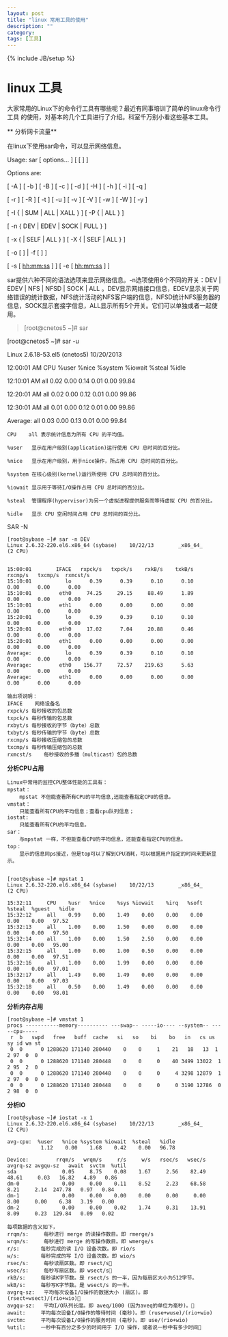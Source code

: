 ```yaml
---
layout: post
title: "linux 常用工具的使用"
description: ""
category: 
tags: [工具]
---
```

{% include JB/setup %}

linux 工具
=====================
大家常用的Linux下的命令行工具有哪些呢？最近有同事培训了简单的linux命令行工具
的使用，对基本的几个工具进行了介绍。科室千万别小看这些基本工具。

** 分析网卡流量**

在linux下使用sar命令，可以显示网络信息。

Usage: sar [ options... ] [ <interval> [ <count> ] ]

Options are:

[ -A ] [ -b ] [ -B ] [ -c ] [ -d ] [ -H ] [ -h ] [ -i <interval> ] [ -q ]

[ -r ] [ -R ] [ -t ] [ -u ] [ -v ] [ -V ] [ -w ] [ -W ] [ -y ]

[ -I { <irq> | SUM | ALL | XALL } ] [ -P { <cpu> | ALL } ]

[ -n { DEV | EDEV | SOCK | FULL } ]

[ -x { <pid> | SELF | ALL } ] [ -X { <pid> | SELF | ALL } ]

[ -o [ <filename> ] | -f [ <filename> ] ]

[ -s [ <hh:mm:ss> ] ] [ -e [ <hh:mm:ss> ] ]


sar提供六种不同的语法选项来显示网络信息。-n选项使用6个不同的开关：DEV | EDEV | NFS | NFSD | SOCK | ALL 。DEV显示网络接口信息，EDEV显示关于网络错误的统计数据，NFS统计活动的NFS客户端的信息，NFSD统计NFS服务器的信息，SOCK显示套接字信息，ALL显示所有5个开关。它们可以单独或者一起使用。


>[root@cnetos5 ~]# sar
>
[root@cnetos5 ~]# sar -u
>
Linux 2.6.18-53.el5 (cnetos5)   10/20/2013
>
12:00:01 AM       CPU     %user     %nice   %system   %iowait    %steal     %idle
>
12:10:01 AM       all      0.02      0.00      0.14      0.01      0.00     99.84
>
12:20:01 AM       all      0.02      0.00      0.12      0.01      0.00     99.86
>
12:30:01 AM       all      0.01      0.00      0.12      0.01      0.00     99.86
>
Average:          all      0.03      0.00      0.13      0.01      0.00     99.84

    CPU    all 表示统计信息为所有 CPU 的平均值。

    %user	显示在用户级别(application)运行使用 CPU 总时间的百分比。

    %nice	显示在用户级别，用于nice操作，所占用 CPU 总时间的百分比。

    %system	在核心级别(kernel)运行所使用 CPU 总时间的百分比。

    %iowait	显示用于等待I/O操作占用 CPU 总时间的百分比。

    %steal	管理程序(hypervisor)为另一个虚拟进程提供服务而等待虚拟 CPU 的百分比。

    %idle	显示 CPU 空闲时间占用 CPU 总时间的百分比。
    
SAR -N

    [root@sybase ~]# sar -n DEV
    Linux 2.6.32-220.el6.x86_64 (sybase)    10/22/13        _x86_64_        (2 CPU)
    
    
    15:00:01        IFACE   rxpck/s   txpck/s    rxkB/s    txkB/s   rxcmp/s   txcmp/s  rxmcst/s
    15:10:01           lo      0.39      0.39      0.10      0.10      0.00      0.00      0.00
    15:10:01         eth0     74.25     29.15     88.49      1.89      0.00      0.00      0.00
    15:10:01         eth1      0.00      0.00      0.00      0.00      0.00      0.00      0.00
    15:20:01           lo      0.39      0.39      0.10      0.10      0.00      0.00      0.00
    15:20:01         eth0     17.02      7.04     20.88      0.46      0.00      0.00      0.00
    15:20:01         eth1      0.00      0.00      0.00      0.00      0.00      0.00      0.00
    Average:           lo      0.39      0.39      0.10      0.10      0.00      0.00      0.00
    Average:         eth0    156.77     72.57    219.63      5.63      0.00      0.00      0.00
    Average:         eth1      0.00      0.00      0.00      0.00      0.00      0.00      0.00
    
    输出项说明：
    IFACE    网络设备名
    rxpck/s	每秒接收的包总数
    txpck/s	每秒传输的包总数
    rxbyt/s	每秒接收的字节（byte）总数
    txbyt/s	每秒传输的字节（byte）总数
    rxcmp/s	每秒接收压缩包的总数
    txcmp/s	每秒传输压缩包的总数
    rxmcst/s	每秒接收的多播（multicast）包的总数
    
**分析CPU占用**

    Linux中常用的监控CPU整体性能的工具有：
    mpstat： 
        mpstat 不但能查看所有CPU的平均信息,还能查看指定CPU的信息。
    vmstat：
    	只能查看所有CPU的平均信息；查看cpu队列信息；
    iostat: 
    	只能查看所有CPU的平均信息。
    sar： 
    	与mpstat 一样，不但能查看CPU的平均信息，还能查看指定CPU的信息。
    top：
    	显示的信息同ps接近，但是top可以了解到CPU消耗，可以根据用户指定的时间来更新显示。
        

    [root@sybase ~]# mpstat 1
    Linux 2.6.32-220.el6.x86_64 (sybase)    10/22/13        _x86_64_        (2 CPU)
    
    15:32:11     CPU    %usr   %nice    %sys %iowait    %irq   %soft  %steal  %guest   %idle
    15:32:12     all    0.99    0.00    1.49    0.00    0.00    0.00    0.00    0.00   97.52
    15:32:13     all    1.00    0.00    1.50    0.00    0.00    0.00    0.00    0.00   97.50
    15:32:14     all    1.00    0.00    1.50    2.50    0.00    0.00    0.00    0.00   95.00
    15:32:15     all    1.00    0.00    1.00    0.50    0.00    0.00    0.00    0.00   97.51
    15:32:16     all    1.00    0.00    1.99    0.00    0.00    0.00    0.00    0.00   97.01
    15:32:17     all    1.49    0.00    1.49    0.00    0.00    0.00    0.00    0.00   97.03
    15:32:18     all    0.50    0.00    1.49    0.00    0.00    0.00    0.00    0.00   98.01

**分析内存占用**

    [root@sybase ~]# vmstat 1 
    procs -----------memory---------- ---swap-- -----io---- --system-- -----cpu-----
     r  b   swpd   free   buff  cache   si   so    bi    bo   in   cs us sy id wa st
     0  0      0 1288620 171140 280440    0    0     1    21   18   13  1  2 97  0  0
     0  0      0 1288620 171140 280448    0    0     0    40 3499 13022  1  2 95  2  0
     0  0      0 1288620 171140 280448    0    0     0     4 3298 12879  1  2 97  0  0
     0  0      0 1288620 171140 280448    0    0     0     0 3190 12786  0  2 98  0  0
     
**分析IO**

    [root@sybase ~]# iostat -x 1
    Linux 2.6.32-220.el6.x86_64 (sybase)    10/22/13        _x86_64_        (2 CPU)
    
    avg-cpu:  %user   %nice %system %iowait  %steal   %idle
               1.12    0.00    1.68    0.42    0.00   96.78
    
    Device:         rrqm/s   wrqm/s     r/s     w/s   rsec/s   wsec/s avgrq-sz avgqu-sz   await  svctm  %util
    sda               0.05     8.75    0.08    1.67     2.56    82.49    48.61     0.03   16.82   4.89   0.86
    dm-0              0.00     0.00    0.11    8.52     2.23    68.58     8.21     2.14  247.78   0.97   0.84
    dm-1              0.00     0.00    0.00    0.00     0.00     0.00     8.00     0.00    6.38   3.19   0.00
    dm-2              0.00     0.00    0.02    1.74     0.31    13.91     8.09     0.23  129.84   0.09   0.02
    
    每项数据的含义如下，
    rrqm/s:     每秒进行 merge 的读操作数目。即 rmerge/s
    wrqm/s:     每秒进行 merge 的写操作数目。即 wmerge/s
    r/s:       每秒完成的读 I/O 设备次数。即 rio/s
    w/s:       每秒完成的写 I/O 设备次数。即 wio/s
    rsec/s:     每秒读扇区数。即 rsect/s
    wsec/s:     每秒写扇区数。即 wsect/s
    rkB/s:     每秒读K字节数。是 rsect/s 的一半，因为每扇区大小为512字节。
    wkB/s:     每秒写K字节数。是 wsect/s 的一半。
    avgrq-sz:   平均每次设备I/O操作的数据大小 (扇区)。即 (rsect+wsect)/(rio+wio)
    avgqu-sz:   平均I/O队列长度。即 aveq/1000 (因为aveq的单位为毫秒)。
    await:     平均每次设备I/O操作的等待时间 (毫秒)。即 (ruse+wuse)/(rio+wio)
    svctm:     平均每次设备I/O操作的服务时间 (毫秒)。即 use/(rio+wio)
    %util:     一秒中有百分之多少的时间用于 I/O 操作，或者说一秒中有多少时间
